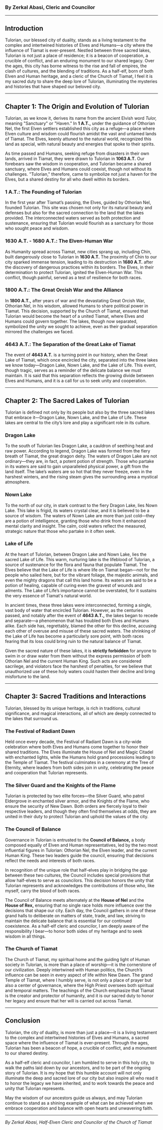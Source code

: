 
### **By Zerkal Abasi, Cleric and Councilor**

---

## **Introduction**

Tulorian, our blessed city of duality, stands as a living testament to the complex and intertwined histories of Elves and Humans—a city where the influence of Tiamat is ever-present. Nestled between three sacred lakes, Tulorian is not just a place of residence; it is a beacon of cooperation, a crucible of conflict, and an enduring monument to our shared legacy. Over the ages, this city has borne witness to the rise and fall of empires, the clash of cultures, and the blending of traditions. As a half-elf, born of both Elven and Human heritage, and a cleric of the Church of Tiamat, I feel it is my sacred duty to share the deep lore of Tulorian, illuminating the mysteries and histories that have shaped our beloved city.

---

## **Chapter 1: The Origin and Evolution of Tulorian**

Tulorian, as we know it, derives its name from the ancient Elvish word _Tulor,_ meaning "Sanctuary" or "Haven." In **1 A.T.,** under the guidance of Othorian Nel, the first Elven settlers established this city as a refuge—a place where Elven culture and wisdom could flourish amidst the vast and untamed lands of Tiamat. The Elves, keenly attuned to the natural world, recognized this land as special, with natural beauty and energies that spoke to their spirits.

As time passed and Humans, seeking refuge from disasters in their own lands, arrived in Tiamat, they were drawn to Tulorian in **1063 A.T.** Our forebears saw the wisdom in cooperation, and Tulorian became a shared sanctuary, where Elves and Humans could coexist, though not without its challenges. "Tulorian," therefore, came to symbolize not just a haven for the Elves, but a shared destiny for all who dwell within its borders.

### **1 A.T.: The Founding of Tulorian**

In the first year after Tiamat’s passing, the Elves, guided by Othorian Nel, founded Tulorian. This site was chosen not only for its natural beauty and defenses but also for the sacred connection to the land that the lakes provided. The interconnected waters served as both protection and sustenance, ensuring that Tulorian would flourish as a sanctuary for those who sought peace and wisdom.

### **1630 A.T. - 1680 A.T.: The Elven-Human War**

As Humanity spread across Tiamat, new cities sprang up, including Chin, built dangerously close to Tulorian in **1630 A.T.** The proximity of Chin to our city sparked immense tension, leading to its destruction in **1680 A.T.** after the discovery of dangerous practices within its borders. The Elves, in their determination to protect Tulorian, ignited the Elven-Human War. This conflict, though painful, served as a test of resilience for both races.

### **1800 A.T.: The Great Orcish War and the Alliance**

In **1800 A.T.,** after years of war and the devastating Great Orcish War, Othorian Nel, in his wisdom, allowed Humans to share political power in Tiamat. This decision, supported by the Church of Tiamat, ensured that Tulorian would become the heart of a united Tiamat, where Elves and Humans could govern together. The lakes, though now separated, symbolized the unity we sought to achieve, even as their gradual separation mirrored the challenges we faced.

### **4643 A.T.: The Separation of the Great Lake of Tiamat**

The event of **4643 A.T.** is a turning point in our history, when the Great Lake of Tiamat, which once encircled the city, separated into the three lakes we know today—Dragon Lake, Nown Lake, and the Lake of Life. This event, though tragic, serves as a reminder of the delicate balance we must maintain. It is said that this separation reflects the growing divide between Elves and Humans, and it is a call for us to seek unity and cooperation.

---

## **Chapter 2: The Sacred Lakes of Tulorian**

Tulorian is defined not only by its people but also by the three sacred lakes that embrace it—Dragon Lake, Nown Lake, and the Lake of Life. These lakes are central to the city’s lore and play a significant role in its culture.

### **Dragon Lake**

To the south of Tulorian lies Dragon Lake, a cauldron of seething heat and raw power. According to legend, Dragon Lake was formed from the fiery breath of Tiamat, the great dragon deity. The waters of Dragon Lake are not ordinary—they are, in fact, a potent potion of strength. Those who partake in its waters are said to gain unparalleled physical power, a gift from the land itself. The lake’s waters are so hot that they never freeze, even in the harshest winters, and the rising steam gives the surrounding area a mystical atmosphere.

### **Nown Lake**

To the north of our city, in stark contrast to the fiery Dragon Lake, lies Nown Lake. This lake is frigid, its waters crystal clear, and it is believed to be a source of wisdom. The waters of Nown Lake are more than just cold—they are a potion of intelligence, granting those who drink from it enhanced mental clarity and insight. The calm, cold waters reflect the measured, strategic nature that those who partake in it often seek.

### **Lake of Life**

At the heart of Tulorian, between Dragon Lake and Nown Lake, lies the sacred Lake of Life. This warm, nurturing lake is the lifeblood of Tulorian, a source of sustenance for the flora and fauna that populate Tiamat. The Elves believe that the Lake of Life is where life on Tiamat began—not for the people who sailed here, but for the vibrant foliage, the majestic animals, and even the mighty dragons that call this land home. Its waters are said to be a potion of healing, capable of curing even the gravest of wounds and ailments. The Lake of Life’s importance cannot be overstated, for it sustains the very essence of Tiamat's natural world.

In ancient times, these three lakes were interconnected, forming a single, vast body of water that encircled Tulorian. However, as the centuries passed, and notably after the event of **4643 A.T.,** the lakes began to recede and separate—a phenomenon that has troubled both Elves and Humans alike. Each side has, regrettably, blamed the other for this decline, accusing each other of overuse and misuse of these sacred waters. The shrinking of the Lake of Life has become a particularly sore point, with both races fearing that its loss could bring ruin to the natural balance of Tiamat.

Given the sacred nature of these lakes, it is **strictly forbidden** for anyone to swim in or draw water from them without the express permission of both Othorian Nel and the current Human King. Such acts are considered sacrilege, and violators face the harshest of penalties, for we believe that unauthorized use of these holy waters could hasten their decline and bring misfortune to the land.

---

## **Chapter 3: Sacred Traditions and Interactions**

Tulorian, blessed by its unique heritage, is rich in traditions, cultural significance, and magical interactions, all of which are deeply connected to the lakes that surround us.

### **The Festival of Radiant Dawn**

Held once every decade, the Festival of Radiant Dawn is a city-wide celebration where both Elves and Humans come together to honor their shared traditions. The Elves illuminate the House of Nel and Magic Citadel with enchanted lights, while the Humans hold grand processions leading to the Temple of Tiamat. The festival culminates in a ceremony at the Tree of Eternity, where leaders from both sides join in unity, celebrating the peace and cooperation that Tulorian represents.

### **The Silver Guard and the Knights of the Flame**

Tulorian is protected by two elite forces—the Silver Guard, who patrol Eldergrove in enchanted silver armor, and the Knights of the Flame, who ensure the security of New Dawn. Both orders are fiercely loyal to their respective leaders, and though they often find themselves at odds, they are united in their duty to protect Tulorian and uphold the values of the city.

### **The Council of Balance**

Governance in Tulorian is entrusted to the **Council of Balance,** a body composed equally of Elven and Human representatives, led by the two most influential figures in Tulorian: Othorian Nel, the Elven leader, and the current Human King. These two leaders guide the council, ensuring that decisions reflect the needs and interests of both races.

In recognition of the unique role that half-elves play in bridging the gap between these two cultures, the Council includes special provisions that allow half-elves to serve as councilors. This decision honors the unity that Tulorian represents and acknowledges the contributions of those who, like myself, carry the blood of both races.

The Council of Balance meets alternately at the **House of Nel** and the **House of Rex,** ensuring that no single race holds more influence over the decisions that shape our city. Each day, the Council gathers in one of these grand halls to deliberate on matters of state, trade, and law, striving to maintain the delicate balance that is essential for our continued coexistence. As a half-elf cleric and councilor, I am deeply aware of the responsibility I bear—to honor both sides of my heritage and to seek wisdom in all things.

### **The Church of Tiamat**

The Church of Tiamat, my spiritual home and the guiding light of Human society in Tulorian, is more than a place of worship—it is the cornerstone of our civilization. Deeply intertwined with Human politics, the Church’s influence can be seen in every aspect of life within New Dawn. The grand Temple of Tiamat, where I humbly serve, is not only a place of prayer but also a center of governance, where the High Priest oversees both spiritual and temporal matters. The teachings of the Church emphasize that Tiamat is the creator and protector of humanity, and it is our sacred duty to honor her legacy and ensure that her will is carried out across Tiamat.

---

## **Conclusion**

Tulorian, the city of duality, is more than just a place—it is a living testament to the complex and intertwined histories of Elves and Humans, a sacred space where the influence of Tiamat is ever-present. Through the ages, Tulorian has been a beacon of hope, a crucible of conflict, and a monument to our shared destiny.

As a half-elf cleric and councilor, I am humbled to serve in this holy city, to walk the paths laid down by our ancestors, and to be part of the ongoing story of Tulorian. It is my hope that this humble account will not only illuminate the deep and sacred lore of our city but also inspire all who read it to honor the legacy we have inherited, and to work towards the peace and unity that Tulorian represents.

May the wisdom of our ancestors guide us always, and may Tulorian continue to stand as a shining example of what can be achieved when we embrace cooperation and balance with open hearts and unwavering faith.

---

_By Zerkal Abasi, Half-Elven Cleric and Councilor of the Church of Tiamat_